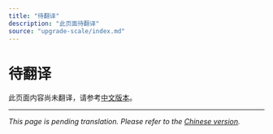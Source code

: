 ```yaml
---
title: "待翻译"
description: "此页面待翻译"
source: "upgrade-scale/index.md"
---
```


# 待翻译

此页面内容尚未翻译，请参考[中文版本](../../zh/upgrade-scale/index.md)。

---

*This page is pending translation. Please refer to the [Chinese version](../../zh/upgrade-scale/index.md).*
